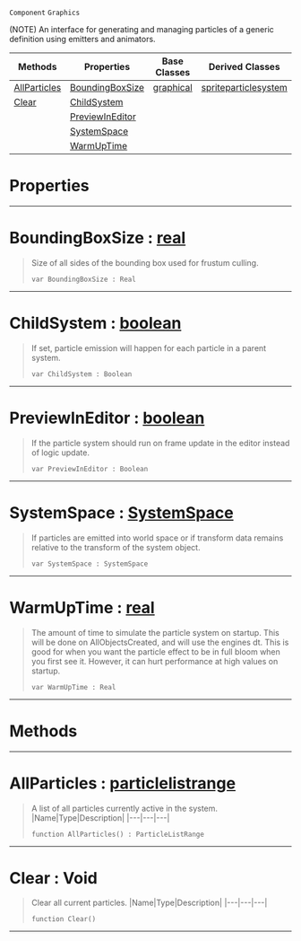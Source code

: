  `Component` `Graphics`



(NOTE) An interface for generating and managing particles of a generic definition using emitters and animators.

|Methods|Properties|Base Classes|Derived Classes|
|---|---|---|---|
|[ AllParticles](https://github.com/ZilchEngine/ZilchDocs/blob/master/code_reference/class_reference/particlesystem.markdown#allparticles-zilch-engine)|[ BoundingBoxSize](https://github.com/ZilchEngine/ZilchDocs/blob/master/code_reference/class_reference/particlesystem.markdown#boundingboxsize-zilch-eng)|[graphical](https://github.com/ZilchEngine/ZilchDocs/blob/master/code_reference/class_reference/graphical.markdown)|[spriteparticlesystem](https://github.com/ZilchEngine/ZilchDocs/blob/master/code_reference/class_reference/spriteparticlesystem.markdown)|
|[ Clear](https://github.com/ZilchEngine/ZilchDocs/blob/master/code_reference/class_reference/particlesystem.markdown#clear-void)|[ ChildSystem](https://github.com/ZilchEngine/ZilchDocs/blob/master/code_reference/class_reference/particlesystem.markdown#childsystem-zilch-engine)| | |
| |[ PreviewInEditor](https://github.com/ZilchEngine/ZilchDocs/blob/master/code_reference/class_reference/particlesystem.markdown#previewineditor-zilch-eng)| | |
| |[ SystemSpace](https://github.com/ZilchEngine/ZilchDocs/blob/master/code_reference/class_reference/particlesystem.markdown#systemspace-zilch-engine)| | |
| |[ WarmUpTime](https://github.com/ZilchEngine/ZilchDocs/blob/master/code_reference/class_reference/particlesystem.markdown#warmuptime-zilch-engine-d)| | |


 #  Properties


---  
 #  BoundingBoxSize : [real](https://github.com/ZilchEngine/ZilchDocs/blob/master/code_reference/nada_base_types/real.markdown)

> Size of all sides of the bounding box used for frustum culling.
> ``` lang=cpp, name=Nada
> var BoundingBoxSize : Real


---  
 #  ChildSystem : [boolean](https://github.com/ZilchEngine/ZilchDocs/blob/master/code_reference/nada_base_types/boolean.markdown)

> If set, particle emission will happen for each particle in a parent system.
> ``` lang=cpp, name=Nada
> var ChildSystem : Boolean


---  
 #  PreviewInEditor : [boolean](https://github.com/ZilchEngine/ZilchDocs/blob/master/code_reference/nada_base_types/boolean.markdown)

> If the particle system should run on frame update in the editor instead of logic update.
> ``` lang=cpp, name=Nada
> var PreviewInEditor : Boolean


---  
 #  SystemSpace : [SystemSpace](https://github.com/ZilchEngine/ZilchDocs/blob/master/code_reference/enum_reference.markdown#systemspace)

> If particles are emitted into world space or if transform data remains relative to the transform of the system object.
> ``` lang=cpp, name=Nada
> var SystemSpace : SystemSpace


---  
 #  WarmUpTime : [real](https://github.com/ZilchEngine/ZilchDocs/blob/master/code_reference/nada_base_types/real.markdown)

> The amount of time to simulate the particle system on startup. This will be done on AllObjectsCreated, and will use the engines dt. This is good for when you want the particle effect to be in full bloom when you first see it. However, it can hurt performance at high values on startup.
> ``` lang=cpp, name=Nada
> var WarmUpTime : Real


---  
 #  Methods


---  
 #  AllParticles : [particlelistrange](https://github.com/ZilchEngine/ZilchDocs/blob/master/code_reference/class_reference/particlelistrange.markdown)

> A list of all particles currently active in the system.
> |Name|Type|Description|
> |---|---|---|
> ``` lang=cpp, name=Nada
> function AllParticles() : ParticleListRange
> ``` 


---  
 #  Clear : Void

> Clear all current particles.
> |Name|Type|Description|
> |---|---|---|
> ``` lang=cpp, name=Nada
> function Clear()
> ``` 


---  
 

 